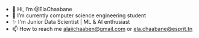 - 👋 Hi, I’m @ElaChaabane
- 🌱 I’m currently computer science engineering student
- ✨ I'm Junior Data Scientist | ML & AI enthusiast
- 📫 How to reach me alaiichaaben@gmail.com or ela.chaabane@esprit.tn

<!---
ElaChaabane/ElaChaabane is a ✨ special ✨ repository because its `README.md` (this file) appears on your GitHub profile.
You can click the Preview link to take a look at your changes.
--->
